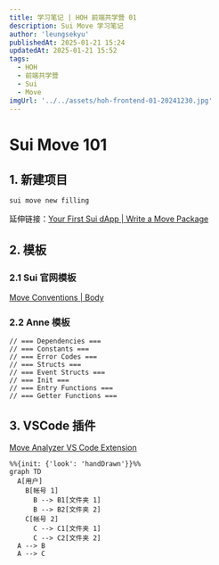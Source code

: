 ```yaml
---
title: 学习笔记 | HOH 前端共学营 01
description: Sui Move 学习笔记
author: 'leungsekyu'
publishedAt: 2025-01-21 15:24
updatedAt: 2025-01-21 15:52
tags:
  - HOH
  - 前端共学营
  - Sui
  - Move
imgUrl: '../../assets/hoh-frontend-01-20241230.jpg'
---
```


# Sui Move 101

## 1. 新建项目

```zsh
sui move new filling
```

延伸链接：[Your First Sui dApp | Write a Move Package](https://docs.sui.io/guides/developer/first-app/write-package)

## 2. 模板

### 2.1 Sui 官网模板

[Move Conventions | Body](https://docs.sui.io/concepts/sui-move-concepts/conventions#body)

### 2.2 Anne 模板

```move
// === Dependencies ===
// === Constants ===
// === Error Codes ===
// === Structs ===
// === Event Structs ===
// === Init ===
// === Entry Functions ===
// === Getter Functions ===
```

## 3. VSCode 插件

[Move Analyzer VS Code Extension](https://docs.sui.io/references/ide/move)

```mermaid
%%{init: {'look': 'handDrawn'}}%%
graph TD
  A[用户]
    B[帐号 1]
      B --> B1[文件夹 1]
      B --> B2[文件夹 2]
    C[帐号 2]
      C --> C1[文件夹 1]
      C --> C2[文件夹 2]
  A --> B
  A --> C
```
